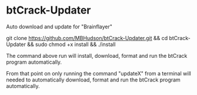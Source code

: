 # btCrack-Updater
Auto download and update for "Brainflayer"

git clone https://github.com/MBHudson/btCrack-Updater.git && cd btCrack-Updater && sudo chmod +x install && ./install


The command above run will install, download, format and run the btCrack program automatically.


From that point on only running the command "updateX" from a terminal will needed to automatically download, format and run the btCrack program automatically.
